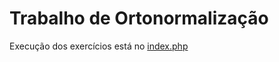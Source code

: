 # Trabalho de Ortonormalização

Execução dos exercícios está no [index.php](https://github.com/HenriqueBS0/ortonormalizacao/index.php)